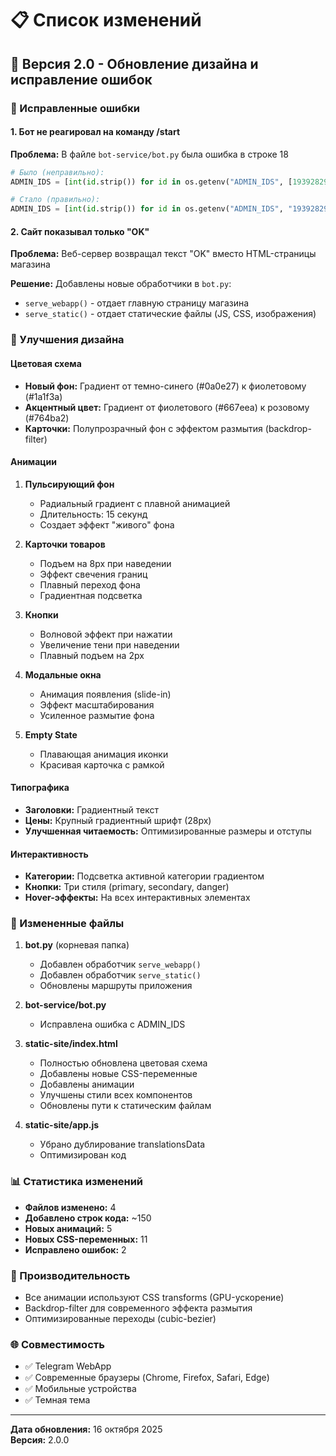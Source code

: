 # 📋 Список изменений

## 🎉 Версия 2.0 - Обновление дизайна и исправление ошибок

### 🐛 Исправленные ошибки

#### 1. Бот не реагировал на команду /start
**Проблема:** В файле `bot-service/bot.py` была ошибка в строке 18
```python
# Было (неправильно):
ADMIN_IDS = [int(id.strip()) for id in os.getenv("ADMIN_IDS", [1939282952, 5266027747]).split(",")]

# Стало (правильно):
ADMIN_IDS = [int(id.strip()) for id in os.getenv("ADMIN_IDS", "1939282952,5266027747").split(",")]
```

#### 2. Сайт показывал только "OK"
**Проблема:** Веб-сервер возвращал текст "OK" вместо HTML-страницы магазина

**Решение:** Добавлены новые обработчики в `bot.py`:
- `serve_webapp()` - отдает главную страницу магазина
- `serve_static()` - отдает статические файлы (JS, CSS, изображения)

### 🎨 Улучшения дизайна

#### Цветовая схема
- **Новый фон:** Градиент от темно-синего (#0a0e27) к фиолетовому (#1a1f3a)
- **Акцентный цвет:** Градиент от фиолетового (#667eea) к розовому (#764ba2)
- **Карточки:** Полупрозрачный фон с эффектом размытия (backdrop-filter)

#### Анимации

1. **Пульсирующий фон**
   - Радиальный градиент с плавной анимацией
   - Длительность: 15 секунд
   - Создает эффект "живого" фона

2. **Карточки товаров**
   - Подъем на 8px при наведении
   - Эффект свечения границ
   - Плавный переход фона
   - Градиентная подсветка

3. **Кнопки**
   - Волновой эффект при нажатии
   - Увеличение тени при наведении
   - Плавный подъем на 2px

4. **Модальные окна**
   - Анимация появления (slide-in)
   - Эффект масштабирования
   - Усиленное размытие фона

5. **Empty State**
   - Плавающая анимация иконки
   - Красивая карточка с рамкой

#### Типографика
- **Заголовки:** Градиентный текст
- **Цены:** Крупный градиентный шрифт (28px)
- **Улучшенная читаемость:** Оптимизированные размеры и отступы

#### Интерактивность
- **Категории:** Подсветка активной категории градиентом
- **Кнопки:** Три стиля (primary, secondary, danger)
- **Hover-эффекты:** На всех интерактивных элементах

### 📁 Измененные файлы

1. **bot.py** (корневая папка)
   - Добавлен обработчик `serve_webapp()`
   - Добавлен обработчик `serve_static()`
   - Обновлены маршруты приложения

2. **bot-service/bot.py**
   - Исправлена ошибка с ADMIN_IDS

3. **static-site/index.html**
   - Полностью обновлена цветовая схема
   - Добавлены новые CSS-переменные
   - Добавлены анимации
   - Улучшены стили всех компонентов
   - Обновлены пути к статическим файлам

4. **static-site/app.js**
   - Убрано дублирование translationsData
   - Оптимизирован код

### 📊 Статистика изменений

- **Файлов изменено:** 4
- **Добавлено строк кода:** ~150
- **Новых анимаций:** 5
- **Новых CSS-переменных:** 11
- **Исправлено ошибок:** 2

### 🚀 Производительность

- Все анимации используют CSS transforms (GPU-ускорение)
- Backdrop-filter для современного эффекта размытия
- Оптимизированные переходы (cubic-bezier)

### 🌐 Совместимость

- ✅ Telegram WebApp
- ✅ Современные браузеры (Chrome, Firefox, Safari, Edge)
- ✅ Мобильные устройства
- ✅ Темная тема

---

**Дата обновления:** 16 октября 2025  
**Версия:** 2.0.0
